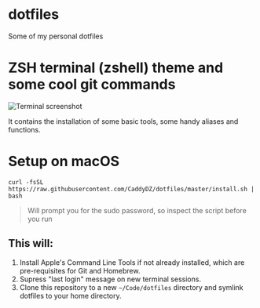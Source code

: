 # dotfiles
Some of my personal dotfiles
# ZSH terminal (zshell) theme and some cool git commands
![Terminal screenshot](https://i.imgur.com/8GVmQNA.png)

It contains the installation of some basic tools, some handy aliases and functions.

# Setup on macOS
```shell
curl -fsSL https://raw.githubusercontent.com/CaddyDZ/dotfiles/master/install.sh | bash
```
> Will prompt you for the sudo password, so inspect the script before you run

## This will:
1. Install Apple's Command Line Tools if not already installed, which are pre-requisites for Git and Homebrew.
2. Supress "last login" message on new terminal sessions.
3. Clone this repository to a new `~/Code/dotfiles` directory and symlink dotfiles to your home directory.